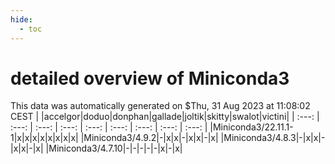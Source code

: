 ```yaml
---
hide:
  - toc
---
```


detailed overview of Miniconda3
===============================


This data was automatically generated on $Thu, 31 Aug 2023 at 11:08:02 CEST
| |accelgor|doduo|donphan|gallade|joltik|skitty|swalot|victini|
| :---: | :---: | :---: | :---: | :---: | :---: | :---: | :---: | :---: |
|Miniconda3/22.11.1-1|x|x|x|x|x|x|x|x|
|Miniconda3/4.9.2|-|x|x|-|x|x|-|x|
|Miniconda3/4.8.3|-|x|x|-|x|x|-|x|
|Miniconda3/4.7.10|-|-|-|-|-|x|-|x|
